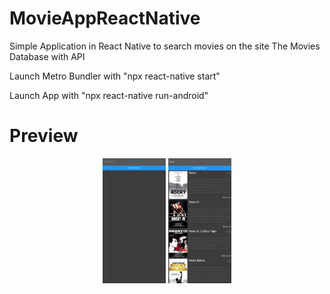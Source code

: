 # MovieAppReactNative
Simple Application in React Native to search movies on the site The Movies Database with API

Launch Metro Bundler with "npx react-native start"

Launch App with "npx react-native run-android"

# Preview

<p align="center">
  <img width=20% src="./res/home.jpg">
  <img width=20% src="./res/search.jpg">
</p>